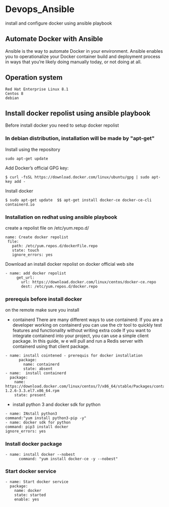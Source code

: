 # Devops_Ansible
install and configure docker using ansible playbook
## Automate Docker with Ansible 
Ansible is the way to automate Docker in your environment. Ansible enables you to operationalize 
your Docker container build and deployment process in ways that you’re likely doing manually today, or not doing at all.
## Operation system 
```
Red Hat Enterprise Linux 8.1
Centos 8
debian
```
## Install docker repolist using ansible playbook
Before install docker you need to setup docker repolist
### In debian distribution, installation will be made by "apt-get"
Install using the repository
```
sudo apt-get update
```
Add Docker’s official GPG key:
```
$ curl -fsSL https://download.docker.com/linux/ubuntu/gpg | sudo apt-key add -
````
Install docker 
```
$ sudo apt-get update  $$ apt-get install docker-ce docker-ce-cli containerd.io
```
### Installation on redhat using ansible playbook
create a repolist file on /etc/yum.repo.d/
 ```
 name: Create docker repolist
  file:
    path: /etc/yum.repos.d/dockerFile.repo
    state: touch
    ignore_errors: yes
 ```
 Download an install docker repolist on docker official web site
 ```
 - name: add docker repolist
      get_url:
        url: https://download.docker.com/linux/centos/docker-ce.repo
        dest: /etc/yum.repos.d/docker.repo
```
### prerequis before install docker
on the remote make sure you install 
- containerd 
There are many different ways to use containerd:
If you are a developer working on containerd you can use the ctr tool to quickly test features and functionality without writing extra code
If you want to integrate containerd into your project, you can use a simple client package. In this guide, w
e will pull and run a Redis server with containerd using that client package.
```
- name: install cointened - prerequis for docker installation
      package:
        name: containerd
        state: absent
- name:  install containerd
  package:
    name: https://download.docker.com/linux/centos/7/x86_64/stable/Packages/containerd.io-1.2.6-3.3.el7.x86_64.rpm
    state: present
 ```
 - install python 3 and docker sdk for python 
 ```
 - name: INstall python3 
 command:"yum install python3-pip -y"
 - name: docker sdk for python
 command: pip3 install docker
 ignore_errors: yes
 ```
### Install docker package
```
- name: install docker --nobest
      command: "yum install docker-ce -y --nobest"
```
### Start docker service
```
- name: Start docker service
  package:
    name: docker
    state: started
    enable: yes
```

 
 
